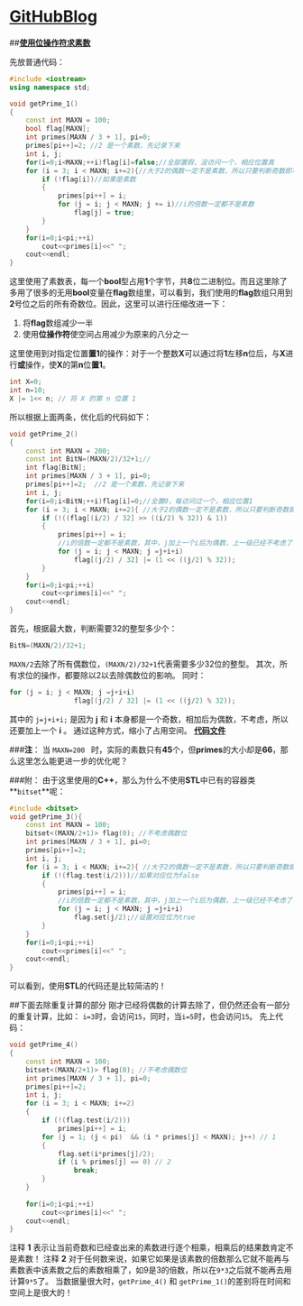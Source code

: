 [**GitHubBlog**](https://github.com/bbxytl/bbxytl.github.com/blob/master/blog/README.md#home--githubblog)
====

##[**使用位操作符求素数**](https://github.com/bbxytl/Lean_Demos/tree/master/GetPrimes)

先放普通代码：
```cpp
#include <iostream>
using namespace std;

void getPrime_1()
{
    const int MAXN = 100;
    bool flag[MAXN];
    int primes[MAXN / 3 + 1], pi=0;
    primes[pi++]=2; //2 是一个素数，先记录下来
    int i, j;
    for(i=0;i<MAXN;++i)flag[i]=false;//全部置假，没访问一个，相应位置真
    for (i = 3; i < MAXN; i+=2){//大于2的偶数一定不是素数，所以只要判断奇数即可
        if (!flag[i])//如果是素数
        {
            primes[pi++] = i;
            for (j = i; j < MAXN; j += i)//i的倍数一定都不是素数
                flag[j] = true;
        }
    }
    for(i=0;i<pi;++i)
        cout<<primes[i]<<" ";
    cout<<endl;
}
```
这里使用了素数表，每一个**bool**型占用**1**个字节，共**8**位二进制位。而且这里除了多用了很多的无用**bool**变量在**flag**数组里，可以看到，我们使用的**flag**数组只用到**2**号位之后的所有奇数位。因此，这里可以进行压缩改进一下：
1. 将**flag**数组减少一半
2. 使用**位操作符**使空间占用减少为原来的八分之一

这里使用到对指定位置**置1**的操作：对于一个整数**X**可以通过将**1**左移**n**位后，与**X**进行**或**操作，使**X**的第**n**位**置1**。
```cpp
int X=0;
int n=10;
X |= 1<< n; // 将 X 的第 n 位置 1
```

所以根据上面两条，优化后的代码如下：
```cpp
void getPrime_2()
{    
    const int MAXN = 200;
    const int BitN=(MAXN/2)/32+1;//   
    int flag[BitN];
    int primes[MAXN / 3 + 1], pi=0;
    primes[pi++]=2;  //2 是一个素数，先记录下来
    int i, j; 
    for(i=0;i<BitN;++i)flag[i]=0;//全置0，每访问过一个，相应位置1
    for (i = 3; i < MAXN; i+=2){ //大于2的偶数一定不是素数，所以只要判断奇数即可
        if (!((flag[(i/2) / 32] >> ((i/2) % 32)) & 1))
        {
            primes[pi++] = i;
            //i的倍数一定都不是素数，其中，j加上一个i后为偶数，上一级已经不考虑了，所以还要加上一个i
            for (j = i; j < MAXN; j =j+i+i)
                flag[(j/2) / 32] |= (1 << ((j/2) % 32));
        }
    }
    for(i=0;i<pi;++i)
        cout<<primes[i]<<" ";
    cout<<endl;
}
```
首先，根据最大数，判断需要32的整型多少个：
```cpp
BitN=(MAXN/2)/32+1;
```
` MAXN/2 `去除了所有偶数位，` (MAXN/2)/32+1 `代表需要多少32位的整型。
其次，所有求位的操作，都要除以2以去除偶数位的影响。
同时：
```cpp
for (j = i; j < MAXN; j =j+i+i)
                flag[(j/2) / 32] |= (1 << ((j/2) % 32));
```
其中的 `j=j+i+i;` 是因为 **j** 和 **i** 本身都是一个奇数，相加后为偶数，不考虑，所以还要加上一个 **i** 。
通过这种方式，缩小了占用空间。
[**代码文件**](https://github.com/bbxytl/Lean_Demos/blob/master/GetPrimes/getPrimes.cpp)

###**注**：
当 `MAXN=200 ` 时，实际的素数只有**45**个，但**primes**的大小却是**66**，那么这里怎么能更进一步的优化呢？

###附：
由于这里使用的**C++**，那么为什么不使用**STL**中已有的容器类**`bitset`**呢：
```cpp
#include <bitset>
void getPrime_3(){
    const int MAXN = 100;
    bitset<(MAXN/2+1)> flag(0); //不考虑偶数位
    int primes[MAXN / 3 + 1], pi=0;
    primes[pi++]=2;
    int i, j;
    for (i = 3; i < MAXN; i+=2){ //大于2的偶数一定不是素数，所以只要判断奇数即可
        if (!(flag.test(i/2)))//如果对应位为false
        {
            primes[pi++] = i;
            //i的倍数一定都不是素数，其中，j加上一个i后为偶数，上一级已经不考虑了，所以还要加上一个i
            for (j = i; j < MAXN; j =j+i+i)
                flag.set(j/2);//设置对应位为true
        }
    }
    for(i=0;i<pi;++i)
        cout<<primes[i]<<" ";
    cout<<endl;
}
```
可以看到，使用**STL**的代码还是比较简洁的！

##下面去除重复计算的部分
刚才已经将偶数的计算去除了，但仍然还会有一部分的重复计算，比如：
`i=3`时，会访问`15`，同时，当`i=5`时，也会访问`15`。
先上代码：
```cpp
void getPrime_4()
{
    const int MAXN = 100;
    bitset<(MAXN/2+1)> flag(0); //不考虑偶数位
    int primes[MAXN / 3 + 1], pi=0;
    primes[pi++]=2;
    int i, j;
    for (i = 3; i < MAXN; i+=2)
    {
        if (!(flag.test(i/2)))
            primes[pi++] = i;
        for (j = 1; (j < pi)  && (i * primes[j] < MAXN); j++) // 1
        {
            flag.set(i*primes[j]/2);
            if (i % primes[j] == 0) // 2
                break;
        }
    }
    
    for(i=0;i<pi;++i)
        cout<<primes[i]<<" ";
    cout<<endl;
}
```
注释 **1** 表示让当前奇数和已经查出来的素数进行逐个相乘，相乘后的结果数肯定不是素数！
注释 **2** 对于任何数来说，如果它如果是该素数的倍数那么它就不能再与素数表中该素数之后的素数相乘了，如9是3的倍数，所以在`9*3`之后就不能再去用计算`9*5`了。
当数据量很大时，`getPrime_4()` 和 `getPrime_1()`的差别将在时间和空间上是很大的！


